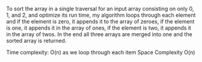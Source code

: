 To sort the array in a single traversal for an input array consisting on only 0, 1, and 2, and optimize its run time,
my algorithm loops through each element and if the element is zero, it appends it to the array of zeroes, 
if the element is one, it appends it in the array of ones, if the element is two, it appends it in the array of twos.
In the end all three arrays are merged into one and the sorted array is returned.


Time complexity: O(n) as we loop through each item
Space Complexity O(n)
